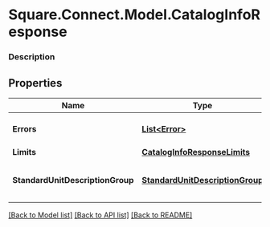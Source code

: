 # Square.Connect.Model.CatalogInfoResponse

### Description



## Properties

Name | Type | Description | Notes
------------ | ------------- | ------------- | -------------
**Errors** | [**List&lt;Error&gt;**](Error.md) | The set of errors encountered. | [optional] 
**Limits** | [**CatalogInfoResponseLimits**](CatalogInfoResponseLimits.md) |  | [optional] 
**StandardUnitDescriptionGroup** | [**StandardUnitDescriptionGroup**](StandardUnitDescriptionGroup.md) | Names and abbreviations for standard units. | [optional] 



[[Back to Model list]](../README.md#documentation-for-models) [[Back to API list]](../README.md#documentation-for-api-endpoints) [[Back to README]](../README.md)

